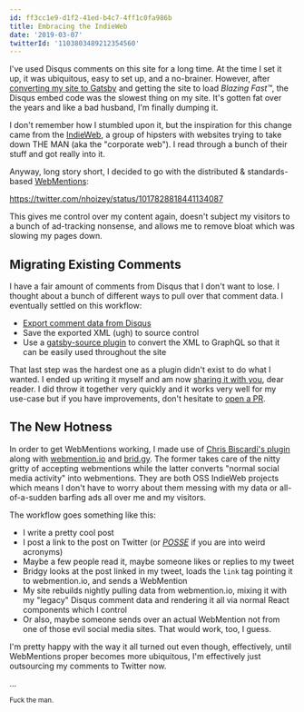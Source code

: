 ```yaml
---
id: ff3cc1e9-d1f2-41ed-b4c7-4ff1c0fa986b
title: Embracing the IndieWeb
date: '2019-03-07'
twitterId: '1103803489212354560'
---
```


I've used Disqus comments on this site for a long time. At the time I set it up, it was ubiquitous, easy to set up, and a no-brainer. However, after [converting my site to Gatsby](/purpose-built-software/) and getting the site to load _Blazing Fast™_, the Disqus embed code was the slowest thing on my site. It's gotten fat over the years and like a bad husband, I'm finally dumping it.

I don't remember how I stumbled upon it, but the inspiration for this change came from the [IndieWeb](https://indieweb.org/), a group of hipsters with websites trying to take down THE MAN (aka the "corporate web"). I read through a bunch of their stuff and got really into it.

Anyway, long story short, I decided to go with the distributed & standards-based [WebMentions](https://indieweb.org/Webmention):

https://twitter.com/nhoizey/status/1017828818441134087

This gives me control over my content again, doesn't subject my visitors to a bunch of ad-tracking nonsense, and allows me to remove bloat which was slowing my pages down.

## Migrating Existing Comments

I have a fair amount of comments from Disqus that I don't want to lose. I thought about a bunch of different ways to pull over that comment data. I eventually settled on this workflow:

* [Export comment data from Disqus](https://help.disqus.com/developer/comments-export)
* Save the exported XML (ugh) to source control
* Use a [gatsby-source plugin](https://github.com/chadly/gatsby-source-disqus-xml) to convert the XML to GraphQL so that it can be easily used throughout the site

That last step was the hardest one as a plugin didn't exist to do what I wanted. I ended up writing it myself and am now [sharing it with you](https://github.com/chadly/gatsby-source-disqus-xml), dear reader. I did throw it together very quickly and it works very well for my use-case but if you have improvements, don't hesitate to [open a PR](https://github.com/chadly/gatsby-source-disqus-xml/compare?expand=1).

## The New Hotness

In order to get WebMentions working, I made use of [Chris Biscardi's plugin](https://www.christopherbiscardi.com/post/building-gatsby-plugin-webmentions) along with [webmention.io](https://webmention.io/) and [brid.gy](https://brid.gy/). The former takes care of the nitty gritty of accepting webmentions while the latter converts "normal social media activity" into webmentions. They are both OSS IndieWeb projects which means I don't have to worry about them messing with my data or all-of-a-sudden barfing ads all over me and my visitors.

The workflow goes something like this:

* I write a pretty cool post
* I post a link to the post on Twitter (or [_POSSE_](https://indieweb.org/POSSE) if you are into weird acronyms)
* Maybe a few people read it, maybe someone likes or replies to my tweet
* Bridgy looks at the post linked in my tweet, loads the `link` tag pointing it to webmention.io, and sends a WebMention
* My site rebuilds nightly pulling data from webmention.io, mixing it with my "legacy" Disqus comment data and rendering it all via normal React components which I control
* Or also, maybe someone sends over an actual WebMention not from one of those evil social media sites. That would work, too, I guess.

I'm pretty happy with the way it all turned out even though, effectively, until WebMentions proper becomes more ubiquitous, I'm effectively just outsourcing my comments to Twitter now.

...

<small>Fuck the man.</small>
